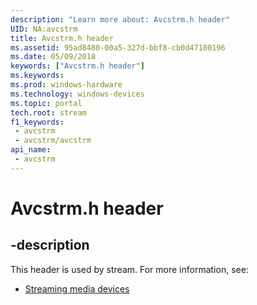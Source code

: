 ```yaml
---
description: "Learn more about: Avcstrm.h header"
UID: NA:avcstrm
title: Avcstrm.h header
ms.assetid: 95ad8480-00a5-327d-bbf8-cb0d47180196
ms.date: 05/09/2018
keywords: ["Avcstrm.h header"]
ms.keywords: 
ms.prod: windows-hardware
ms.technology: windows-devices
ms.topic: portal
tech.root: stream
f1_keywords:
 - avcstrm
 - avcstrm/avcstrm
api_name:
 - avcstrm
---
```


# Avcstrm.h header


## -description

This header is used by stream. For more information, see:

- [Streaming media devices](../_stream/index.md)

